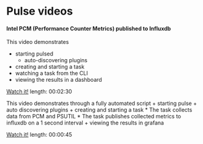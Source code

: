 <!--
http://www.apache.org/licenses/LICENSE-2.0.txt


Copyright 2015 Intel Coporation

Licensed under the Apache License, Version 2.0 (the "License");
you may not use this file except in compliance with the License.
You may obtain a copy of the License at

    http://www.apache.org/licenses/LICENSE-2.0

Unless required by applicable law or agreed to in writing, software
distributed under the License is distributed on an "AS IS" BASIS,
WITHOUT WARRANTIES OR CONDITIONS OF ANY KIND, either express or implied.
See the License for the specific language governing permissions and
limitations under the License.
-->

# Pulse videos 

#### Intel PCM (Performance Counter Metrics) published to Influxdb

This video demonstrates
- starting pulsed 
  - auto-discovering plugins
- creating and starting a task   
- watching a task from the CLI
- viewing the results in a dashboard

[Watch it!](https://objectstorage-us-nw-in.icloud.intel.com/v1/AUTH_365110c0a02242919e50ffb4dc241543/pulse/pcm-watch.mp4)
length: 00:02:30

This video demonstrates through a fully automated script
    + starting pulse
    + auto discovering plugins
    + creating and starting a task
        * The task collects data from PCM and PSUTIL
        * The task publishes collected metrics to influxdb on a 1 second interval
    + viewing the results in grafana

[Watch it!](https://objectstorage-us-nw-in.icloud.intel.com/v1/AUTH_365110c0a02242919e50ffb4dc241543/pulse/pulse-pcm-grafana-influxdb.mp4)
length: 00:00:45 
